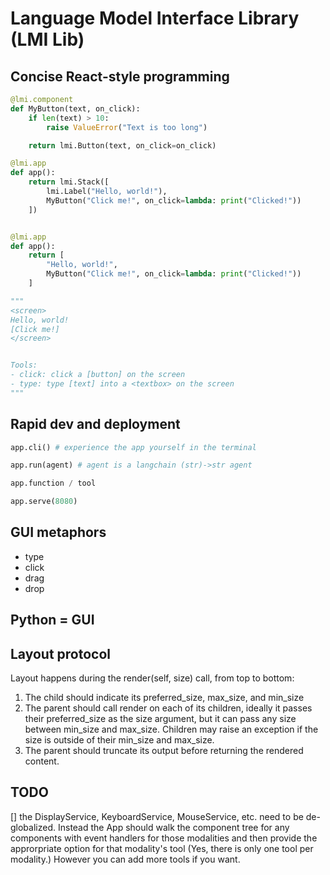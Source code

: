 # Language Model Interface Library (LMI Lib)

## Concise React-style programming

```python
@lmi.component
def MyButton(text, on_click):
    if len(text) > 10:
        raise ValueError("Text is too long")

    return lmi.Button(text, on_click=on_click)

@lmi.app
def app():
    return lmi.Stack([
        lmi.Label("Hello, world!"),
        MyButton("Click me!", on_click=lambda: print("Clicked!"))
    ])


@lmi.app
def app():
    return [
        "Hello, world!",
        MyButton("Click me!", on_click=lambda: print("Clicked!"))
    ]

"""
<screen>
Hello, world!
[Click me!]
</screen>


Tools:
- click: click a [button] on the screen
- type: type [text] into a <textbox> on the screen
"""

```

## Rapid dev and deployment

```python
app.cli() # experience the app yourself in the terminal
```

```python
app.run(agent) # agent is a langchain (str)->str agent

app.function / tool
```

```python
app.serve(8080)
```

## GUI metaphors

- type
- click
- drag
- drop

## Python = GUI

## Layout protocol

Layout happens during the render(self, size) call, from top to bottom:

1. The child should indicate its preferred_size, max_size, and min_size
2. The parent should call render on each of its children, ideally it passes their preferred_size as the size argument, but it can pass any size between min_size and max_size. Children may raise an exception if the size is outside of their min_size and max_size.
3. The parent should truncate its output before returning the rendered content.

## TODO

[] the DisplayService, KeyboardService, MouseService, etc. need to be de-globalized. Instead the App should walk the component tree for any components with event handlers for those modalities and then provide the approrpriate option for that modality's tool (Yes, there is only one tool per modality.) However you can add more tools if you want.
